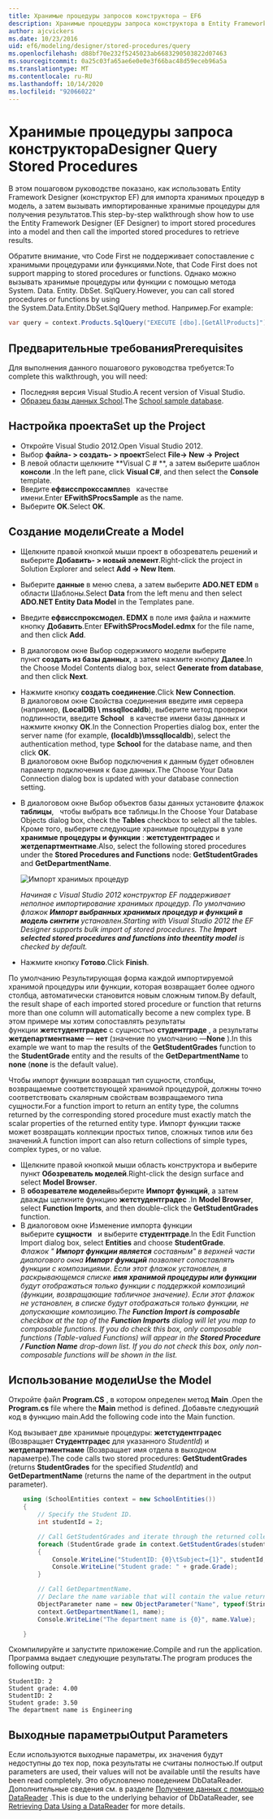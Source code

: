 ```yaml
---
title: Хранимые процедуры запросов конструктора — EF6
description: Хранимые процедуры запроса конструктора в Entity Framework 6
author: ajcvickers
ms.date: 10/23/2016
uid: ef6/modeling/designer/stored-procedures/query
ms.openlocfilehash: d88bf70e232f5245023ab6683290503822d07463
ms.sourcegitcommit: 0a25c03fa65ae6e0e0e3f66bac48d59eceb96a5a
ms.translationtype: MT
ms.contentlocale: ru-RU
ms.lasthandoff: 10/14/2020
ms.locfileid: "92066022"
---
```

# <a name="designer-query-stored-procedures"></a><span data-ttu-id="63d94-103">Хранимые процедуры запроса конструктора</span><span class="sxs-lookup"><span data-stu-id="63d94-103">Designer Query Stored Procedures</span></span>
<span data-ttu-id="63d94-104">В этом пошаговом руководстве показано, как использовать Entity Framework Designer (конструктор EF) для импорта хранимых процедур в модель, а затем вызывать импортированные хранимые процедуры для получения результатов.</span><span class="sxs-lookup"><span data-stu-id="63d94-104">This step-by-step walkthrough show how to use the Entity Framework Designer (EF Designer) to import stored procedures into a model and then call the imported stored procedures to retrieve results.</span></span> 

<span data-ttu-id="63d94-105">Обратите внимание, что Code First не поддерживает сопоставление с хранимыми процедурами или функциями.</span><span class="sxs-lookup"><span data-stu-id="63d94-105">Note, that Code First does not support mapping to stored procedures or functions.</span></span> <span data-ttu-id="63d94-106">Однако можно вызывать хранимые процедуры или функции с помощью метода System. Data. Entity. DbSet. SqlQuery.</span><span class="sxs-lookup"><span data-stu-id="63d94-106">However, you can call stored procedures or functions by using the System.Data.Entity.DbSet.SqlQuery method.</span></span> <span data-ttu-id="63d94-107">Например.</span><span class="sxs-lookup"><span data-stu-id="63d94-107">For example:</span></span>
``` csharp
var query = context.Products.SqlQuery("EXECUTE [dbo].[GetAllProducts]")`;
```

## <a name="prerequisites"></a><span data-ttu-id="63d94-108">Предварительные требования</span><span class="sxs-lookup"><span data-stu-id="63d94-108">Prerequisites</span></span>

<span data-ttu-id="63d94-109">Для выполнения данного пошагового руководства требуется:</span><span class="sxs-lookup"><span data-stu-id="63d94-109">To complete this walkthrough, you will need:</span></span>

- <span data-ttu-id="63d94-110">Последняя версия Visual Studio.</span><span class="sxs-lookup"><span data-stu-id="63d94-110">A recent version of Visual Studio.</span></span>
- <span data-ttu-id="63d94-111">[Образец базы данных School](xref:ef6/resources/school-database).</span><span class="sxs-lookup"><span data-stu-id="63d94-111">The [School sample database](xref:ef6/resources/school-database).</span></span>

## <a name="set-up-the-project"></a><span data-ttu-id="63d94-112">Настройка проекта</span><span class="sxs-lookup"><span data-stu-id="63d94-112">Set up the Project</span></span>

-   <span data-ttu-id="63d94-113">Откройте Visual Studio 2012.</span><span class="sxs-lookup"><span data-stu-id="63d94-113">Open Visual Studio 2012.</span></span>
-   <span data-ttu-id="63d94-114">Выбор **файла- &gt; создать- &gt; проект**</span><span class="sxs-lookup"><span data-stu-id="63d94-114">Select **File-&gt; New -&gt; Project**</span></span>
-   <span data-ttu-id="63d94-115">В левой области щелкните \*\*Visual C \# \*\*, а затем выберите шаблон **консоли** .</span><span class="sxs-lookup"><span data-stu-id="63d94-115">In the left pane, click **Visual C\#**, and then select the **Console** template.</span></span>
-   <span data-ttu-id="63d94-116">Введите **ефвисспрокссампле**в   качестве имени.</span><span class="sxs-lookup"><span data-stu-id="63d94-116">Enter **EFwithSProcsSample** as the name.</span></span>
-   <span data-ttu-id="63d94-117">Выберите **OK**.</span><span class="sxs-lookup"><span data-stu-id="63d94-117">Select **OK**.</span></span>

## <a name="create-a-model"></a><span data-ttu-id="63d94-118">Создание модели</span><span class="sxs-lookup"><span data-stu-id="63d94-118">Create a Model</span></span>

-   <span data-ttu-id="63d94-119">Щелкните правой кнопкой мыши проект в обозреватель решений и выберите **Добавить- &gt; новый элемент**.</span><span class="sxs-lookup"><span data-stu-id="63d94-119">Right-click the project in Solution Explorer and select **Add -&gt; New Item**.</span></span>
-   <span data-ttu-id="63d94-120">Выберите **данные** в меню слева, а затем выберите **ADO.NET EDM** в области Шаблоны.</span><span class="sxs-lookup"><span data-stu-id="63d94-120">Select **Data** from the left menu and then select **ADO.NET Entity Data Model** in the Templates pane.</span></span>
-   <span data-ttu-id="63d94-121">Введите **ефвисспроксмодел. EDMX** в поле имя файла и нажмите кнопку **Добавить**.</span><span class="sxs-lookup"><span data-stu-id="63d94-121">Enter **EFwithSProcsModel.edmx** for the file name, and then click **Add**.</span></span>
-   <span data-ttu-id="63d94-122">В диалоговом окне Выбор содержимого модели выберите пункт **создать из базы данных**, а затем нажмите кнопку **Далее**.</span><span class="sxs-lookup"><span data-stu-id="63d94-122">In the Choose Model Contents dialog box, select **Generate from database**, and then click **Next**.</span></span>
-   <span data-ttu-id="63d94-123">Нажмите кнопку **создать соединение**.</span><span class="sxs-lookup"><span data-stu-id="63d94-123">Click **New Connection**.</span></span>  
    <span data-ttu-id="63d94-124">В диалоговом окне Свойства соединения введите имя сервера (например, **(LocalDB) \\ mssqllocaldb**), выберите метод проверки подлинности, введите **School**   в качестве имени базы данных и нажмите кнопку **ОК**.</span><span class="sxs-lookup"><span data-stu-id="63d94-124">In the Connection Properties dialog box, enter the server name (for example, **(localdb)\\mssqllocaldb**), select the authentication method, type **School** for the database name, and then click **OK**.</span></span>  
    <span data-ttu-id="63d94-125">В диалоговом окне Выбор подключения к данным будет обновлен параметр подключения к базе данных.</span><span class="sxs-lookup"><span data-stu-id="63d94-125">The Choose Your Data Connection dialog box is updated with your database connection setting.</span></span>
-   <span data-ttu-id="63d94-126">В диалоговом окне Выбор объектов базы данных установите флажок **таблицы**,   чтобы выбрать все таблицы.</span><span class="sxs-lookup"><span data-stu-id="63d94-126">In the Choose Your Database Objects dialog box, check the **Tables** checkbox to select all the tables.</span></span>  
    <span data-ttu-id="63d94-127">Кроме того, выберите следующие хранимые процедуры в узле **хранимые процедуры и функции** : **жетстудентградес** и **жетдепартментнаме**.</span><span class="sxs-lookup"><span data-stu-id="63d94-127">Also, select the following stored procedures under the **Stored Procedures and Functions** node: **GetStudentGrades** and **GetDepartmentName**.</span></span> 

    ![Импорт хранимых процедур](~/ef6/media/import.jpg)

    <span data-ttu-id="63d94-129">*Начиная с Visual Studio 2012 конструктор EF поддерживает неполное импортирование хранимых процедур. По умолчанию флажок **Импорт выбранных хранимых процедур и функций в модель синтити** установлен.*</span><span class="sxs-lookup"><span data-stu-id="63d94-129">*Starting with Visual Studio 2012 the EF Designer supports bulk import of stored procedures. The **Import selected stored procedures and functions into theentity model** is checked by default.*</span></span>
-   <span data-ttu-id="63d94-130">Нажмите кнопку **Готово**.</span><span class="sxs-lookup"><span data-stu-id="63d94-130">Click **Finish**.</span></span>

<span data-ttu-id="63d94-131">По умолчанию Результирующая форма каждой импортируемой хранимой процедуры или функции, которая возвращает более одного столбца, автоматически становится новым сложным типом.</span><span class="sxs-lookup"><span data-stu-id="63d94-131">By default, the result shape of each imported stored procedure or function that returns more than one column will automatically become a new complex type.</span></span> <span data-ttu-id="63d94-132">В этом примере мы хотим сопоставлять результаты функции **жетстудентградес** с сущностью **студентграде** , а результаты **жетдепартментнаме** — **нет** (значение по умолчанию —**None** ).</span><span class="sxs-lookup"><span data-stu-id="63d94-132">In this example we want to map the results of the **GetStudentGrades** function to the **StudentGrade** entity and the results of the **GetDepartmentName** to **none** (**none** is the default value).</span></span>

<span data-ttu-id="63d94-133">Чтобы импорт функции возвращал тип сущности, столбцы, возвращаемые соответствующей хранимой процедурой, должны точно соответствовать скалярным свойствам возвращаемого типа сущности.</span><span class="sxs-lookup"><span data-stu-id="63d94-133">For a function import to return an entity type, the columns returned by the corresponding stored procedure must exactly match the scalar properties of the returned entity type.</span></span> <span data-ttu-id="63d94-134">Импорт функции также может возвращать коллекции простых типов, сложных типов или без значений.</span><span class="sxs-lookup"><span data-stu-id="63d94-134">A function import can also return collections of simple types, complex types, or no value.</span></span>

-   <span data-ttu-id="63d94-135">Щелкните правой кнопкой мыши область конструктора и выберите пункт **Обозреватель моделей**.</span><span class="sxs-lookup"><span data-stu-id="63d94-135">Right-click the design surface and select **Model Browser**.</span></span>
-   <span data-ttu-id="63d94-136">В **обозревателе моделей**выберите **Импорт функций**, а затем дважды щелкните функцию **жетстудентградес** .</span><span class="sxs-lookup"><span data-stu-id="63d94-136">In **Model Browser**, select **Function Imports**, and then double-click the **GetStudentGrades** function.</span></span>
-   <span data-ttu-id="63d94-137">В диалоговом окне Изменение импорта функции выберите **сущности**   и выберите **студентграде**.</span><span class="sxs-lookup"><span data-stu-id="63d94-137">In the Edit Function Import dialog box, select **Entities** and choose **StudentGrade**.</span></span>  
    <span data-ttu-id="63d94-138">*Флажок " **Импорт функции является** составным" в верхней части диалогового окна **Импорт функций** позволяет сопоставлять функции с композициями. Если этот флажок установлен, в раскрывающемся списке **имя хранимой процедуры или функции** будут отображаться только функции с поддержкой композиций (функции, возвращающие табличное значение). Если этот флажок не установлен, в списке будут отображаться только функции, не допускающие композицию.*</span><span class="sxs-lookup"><span data-stu-id="63d94-138">*The **Function Import is composable** checkbox at the top of the **Function Imports** dialog will let you map to composable functions. If you do check this box, only composable functions (Table-valued Functions) will appear in the **Stored Procedure / Function Name** drop-down list. If you do not check this box, only non-composable functions will be shown in the list.*</span></span>

## <a name="use-the-model"></a><span data-ttu-id="63d94-139">Использование модели</span><span class="sxs-lookup"><span data-stu-id="63d94-139">Use the Model</span></span>

<span data-ttu-id="63d94-140">Откройте файл **Program.CS** , в котором определен метод **Main** .</span><span class="sxs-lookup"><span data-stu-id="63d94-140">Open the **Program.cs** file where the **Main** method is defined.</span></span> <span data-ttu-id="63d94-141">Добавьте следующий код в функцию main.</span><span class="sxs-lookup"><span data-stu-id="63d94-141">Add the following code into the Main function.</span></span>

<span data-ttu-id="63d94-142">Код вызывает две хранимые процедуры: **жетстудентградес** (Возвращает **Студентградес** для указанного *StudentId*) и **жетдепартментнаме** (Возвращает имя отдела в выходном параметре).</span><span class="sxs-lookup"><span data-stu-id="63d94-142">The code calls two stored procedures: **GetStudentGrades** (returns **StudentGrades** for the specified *StudentId*) and **GetDepartmentName** (returns the name of the department in the output parameter).</span></span>  

``` csharp
    using (SchoolEntities context = new SchoolEntities())
    {
        // Specify the Student ID.
        int studentId = 2;

        // Call GetStudentGrades and iterate through the returned collection.
        foreach (StudentGrade grade in context.GetStudentGrades(studentId))
        {
            Console.WriteLine("StudentID: {0}\tSubject={1}", studentId, grade.Subject);
            Console.WriteLine("Student grade: " + grade.Grade);
        }

        // Call GetDepartmentName.
        // Declare the name variable that will contain the value returned by the output parameter.
        ObjectParameter name = new ObjectParameter("Name", typeof(String));
        context.GetDepartmentName(1, name);
        Console.WriteLine("The department name is {0}", name.Value);

    }
```

<span data-ttu-id="63d94-143">Скомпилируйте и запустите приложение.</span><span class="sxs-lookup"><span data-stu-id="63d94-143">Compile and run the application.</span></span> <span data-ttu-id="63d94-144">Программа выдает следующие результаты.</span><span class="sxs-lookup"><span data-stu-id="63d94-144">The program produces the following output:</span></span>

```console
StudentID: 2
Student grade: 4.00
StudentID: 2
Student grade: 3.50
The department name is Engineering
```

<a name="output-parameters"></a><span data-ttu-id="63d94-145">Выходные параметры</span><span class="sxs-lookup"><span data-stu-id="63d94-145">Output Parameters</span></span>
-----------------

<span data-ttu-id="63d94-146">Если используются выходные параметры, их значения будут недоступны до тех пор, пока результаты не считаны полностью.</span><span class="sxs-lookup"><span data-stu-id="63d94-146">If output parameters are used, their values will not be available until the results have been read completely.</span></span> <span data-ttu-id="63d94-147">Это обусловлено поведением DbDataReader. Дополнительные сведения см. в разделе [Получение данных с помощью DataReader](https://go.microsoft.com/fwlink/?LinkID=398589) .</span><span class="sxs-lookup"><span data-stu-id="63d94-147">This is due to the underlying behavior of DbDataReader, see [Retrieving Data Using a DataReader](https://go.microsoft.com/fwlink/?LinkID=398589) for more details.</span></span>
